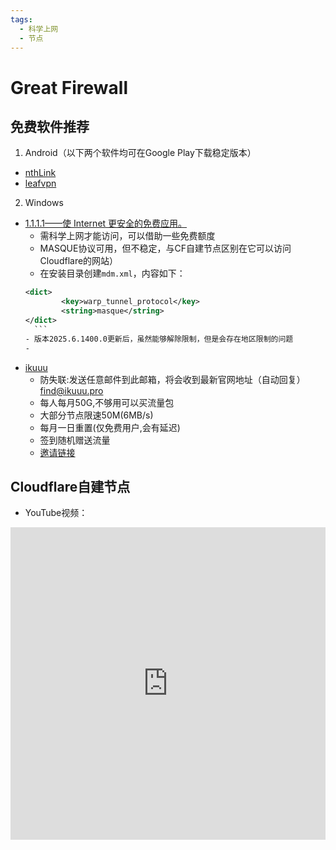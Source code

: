 ```yaml
---
tags:
  - 科学上网
  - 节点
---
```

# Great Firewall

## 免费软件推荐

1. Android（以下两个软件均可在Google Play下载稳定版本）
- [nthLink](https://www.downloadnth.com/download.html)
- [leafvpn](https://www.kitslabs.com/leafvpn.downloads.html)

2. Windows
- [1.1.1.1——使 Internet 更安全的免费应用。](https://1111-releases.cloudflareclient.com/win/latest)
	- 需科学上网才能访问，可以借助一些免费额度
	- MASQUE协议可用，但不稳定，与CF自建节点区别在它可以访问Cloudflare的网站）
	- 在安装目录创建`mdm.xml`，内容如下：
	```xml
	<dict>
			<key>warp_tunnel_protocol</key>
			<string>masque</string>
	</dict>
	  ```
	- 版本2025.6.1400.0更新后，虽然能够解除限制，但是会存在地区限制的问题
	- 
- [ikuuu](https://ikuuu.boo/)
	- 防失联:发送任意邮件到此邮箱，将会收到最新官网地址（自动回复）[find@ikuuu.pro](mailto:find@ikuuu.pro)
	- 每人每月50G,不够用可以买流量包
	- 大部分节点限速50M(6MB/s)
	- 每月一日重置(仅免费用户,会有延迟)
	- 签到随机赠送流量
	- [邀请链接](https://ikuuu.de/auth/register?code=TAmS)

## Cloudflare自建节点
- YouTube视频：
<iframe width="100%" height="500" src="https://www.youtube.com/embed/HQcLxYbPSgo" title="终极代理方案 | cf worker 节点搭建 | 无需 proxyip | 可固定 IP | 解决看 Twitch 直播报错 ｜跑满家用带宽 ｜ 无限流量" frameborder="0" allow="accelerometer; autoplay; clipboard-write; encrypted-media; gyroscope; picture-in-picture; web-share" referrerpolicy="strict-origin-when-cross-origin" allowfullscreen></iframe>